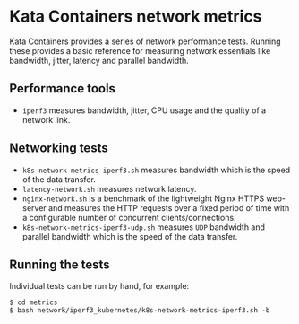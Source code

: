 # Kata Containers network metrics

Kata Containers provides a series of network performance tests. Running these provides a basic reference for measuring network essentials like 
bandwidth, jitter, latency and parallel bandwidth.

## Performance tools

- `iperf3` measures bandwidth, jitter, CPU usage and the quality of a network link.

## Networking tests

- `k8s-network-metrics-iperf3.sh` measures bandwidth which is the speed of the data transfer.
- `latency-network.sh` measures network latency.
- `nginx-network.sh` is a benchmark of the lightweight Nginx HTTPS web-server and measures the HTTP requests over a fixed period of time with a configurable number of concurrent clients/connections.
- `k8s-network-metrics-iperf3-udp.sh` measures `UDP` bandwidth and parallel bandwidth which is the speed of the data transfer.

## Running the tests

Individual tests can be run by hand, for example:

``` 
$ cd metrics
$ bash network/iperf3_kubernetes/k8s-network-metrics-iperf3.sh -b
```
